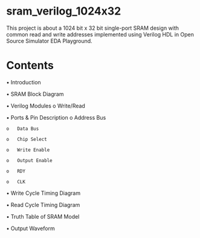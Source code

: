 # sram_verilog_1024x32
This project is about a 1024 bit x 32 bit single-port SRAM design with common read and write addresses implemented using Verilog HDL in Open Source Simulator EDA Playground.

# Contents
•	Introduction

•	SRAM Block Diagram

•	Verilog Modules
    o	Write/Read 
    
•	Ports & Pin Description
    o	Address Bus
    
    o	Data Bus
    
    o	Chip Select
    
    o	Write Enable
    
    o	Output Enable
    
    o	RDY
    
    o	CLK
    
•	Write Cycle Timing Diagram

•	Read Cycle Timing Diagram

•	Truth Table of SRAM Model

•	Output Waveform

